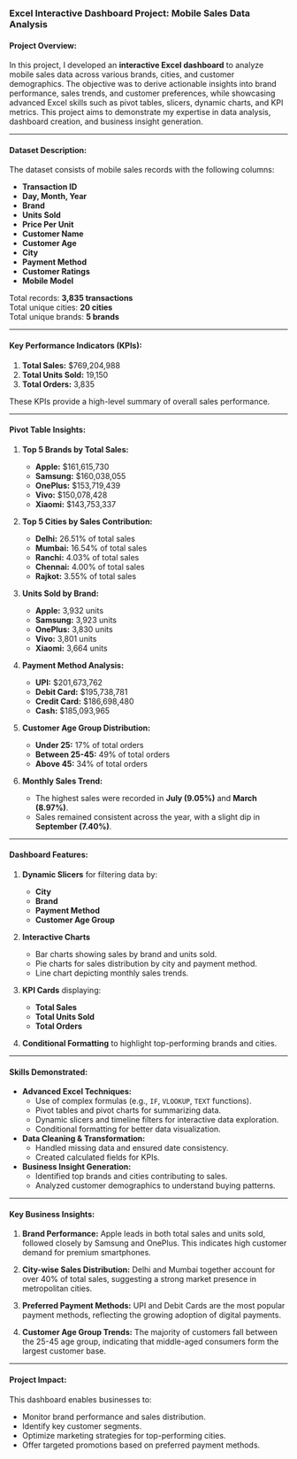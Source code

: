 ### Excel Interactive Dashboard Project: Mobile Sales Data Analysis

#### **Project Overview:**
In this project, I developed an **interactive Excel dashboard** to analyze mobile sales data across various brands, cities, and customer demographics. The objective was to derive actionable insights into brand performance, sales trends, and customer preferences, while showcasing advanced Excel skills such as pivot tables, slicers, dynamic charts, and KPI metrics. This project aims to demonstrate my expertise in data analysis, dashboard creation, and business insight generation.

---

#### **Dataset Description:**
The dataset consists of mobile sales records with the following columns:
- **Transaction ID**
- **Day, Month, Year**
- **Brand**
- **Units Sold**
- **Price Per Unit**
- **Customer Name**
- **Customer Age**
- **City**
- **Payment Method**
- **Customer Ratings**
- **Mobile Model**

Total records: **3,835 transactions**  
Total unique cities: **20 cities**  
Total unique brands: **5 brands**

---

#### **Key Performance Indicators (KPIs):**
1. **Total Sales:** $769,204,988
2. **Total Units Sold:** 19,150
3. **Total Orders:** 3,835

These KPIs provide a high-level summary of overall sales performance.

---

#### **Pivot Table Insights:**
1. **Top 5 Brands by Total Sales:**
   - **Apple:** $161,615,730
   - **Samsung:** $160,038,055
   - **OnePlus:** $153,719,439
   - **Vivo:** $150,078,428
   - **Xiaomi:** $143,753,337

2. **Top 5 Cities by Sales Contribution:**
   - **Delhi:** 26.51% of total sales
   - **Mumbai:** 16.54% of total sales
   - **Ranchi:** 4.03% of total sales
   - **Chennai:** 4.00% of total sales
   - **Rajkot:** 3.55% of total sales

3. **Units Sold by Brand:**
   - **Apple:** 3,932 units
   - **Samsung:** 3,923 units
   - **OnePlus:** 3,830 units
   - **Vivo:** 3,801 units
   - **Xiaomi:** 3,664 units

4. **Payment Method Analysis:**
   - **UPI:** $201,673,762
   - **Debit Card:** $195,738,781
   - **Credit Card:** $186,698,480
   - **Cash:** $185,093,965

5. **Customer Age Group Distribution:**
   - **Under 25:** 17% of total orders
   - **Between 25-45:** 49% of total orders
   - **Above 45:** 34% of total orders

6. **Monthly Sales Trend:**
   - The highest sales were recorded in **July (9.05%)** and **March (8.97%)**.
   - Sales remained consistent across the year, with a slight dip in **September (7.40%)**.

---

#### **Dashboard Features:**
1. **Dynamic Slicers** for filtering data by:
   - **City**
   - **Brand**
   - **Payment Method**
   - **Customer Age Group**

2. **Interactive Charts**
   - Bar charts showing sales by brand and units sold.
   - Pie charts for sales distribution by city and payment method.
   - Line chart depicting monthly sales trends.

3. **KPI Cards** displaying:
   - **Total Sales**
   - **Total Units Sold**
   - **Total Orders**

4. **Conditional Formatting** to highlight top-performing brands and cities.

---

#### **Skills Demonstrated:**
- **Advanced Excel Techniques:**
  - Use of complex formulas (e.g., `IF`, `VLOOKUP`, `TEXT` functions).
  - Pivot tables and pivot charts for summarizing data.
  - Dynamic slicers and timeline filters for interactive data exploration.
  - Conditional formatting for better data visualization.
- **Data Cleaning & Transformation:**
  - Handled missing data and ensured date consistency.
  - Created calculated fields for KPIs.
- **Business Insight Generation:**
  - Identified top brands and cities contributing to sales.
  - Analyzed customer demographics to understand buying patterns.

---

#### **Key Business Insights:**
1. **Brand Performance:**
   Apple leads in both total sales and units sold, followed closely by Samsung and OnePlus. This indicates high customer demand for premium smartphones.

2. **City-wise Sales Distribution:**
   Delhi and Mumbai together account for over 40% of total sales, suggesting a strong market presence in metropolitan cities.

3. **Preferred Payment Methods:**
   UPI and Debit Cards are the most popular payment methods, reflecting the growing adoption of digital payments.

4. **Customer Age Group Trends:**
   The majority of customers fall between the 25-45 age group, indicating that middle-aged consumers form the largest customer base.

---

#### **Project Impact:**
This dashboard enables businesses to:
- Monitor brand performance and sales distribution.
- Identify key customer segments.
- Optimize marketing strategies for top-performing cities.
- Offer targeted promotions based on preferred payment methods.
